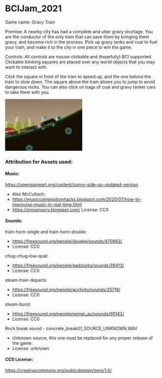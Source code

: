 # BCIJam_2021

Game name: Gravy Train

Premise: 
A nearby city has had a complete and utter gravy shortage. You are the conductor of the only train that can save them by bringing them gravy, and become rich in the process.
Pick up gravy tanks and coal to fuel your train, and make it to the city in one piece to win the game.

Controls: 
All controls are mouse clickable and (hopefully) BCI supported. Clickable blinking squares are placed over any world objects that you may want to interact with.

Click the square in front of the train to speed up, and the one behind the train to slow down. 
The square above the train allows you to jump to avoid dangerous rocks.
You can also click on bags of coal and gravy tanker cars to take them with you.

<img src="gravy_train.png" width="50%" height="50%" />

### Attribution for Assets used:

#### Music:
https://opengameart.org/content/sunny-side-up-updated-version
- Alex McCulloch: 
- https://musiccompositionhacks.blogspot.com/2020/07/how-to-improvise-music-in-real-time.html
- https://prosensory.blogspot.com/
License: CC0

#### Sounds: 

train-horn-single and train-horn-double: 
- https://freesound.org/people/jjboeke/sounds/470982/
- License: CC0

chug-chug-low-qual:
- https://freesound.org/people/gadzooks/sounds/39413/
- License: CC0

steam-train-departs: 
- https://freesound.org/people/acclivity/sounds/25719/
- License: CC0

steam-burst:
- https://freesound.org/people/pengo_au/sounds/90143/
- License: CC0

Rock break sound - concrete_break01_SOURCE_UNKNOWN.WAV
- Unknown source, this one must be replaced for any proper release of the game.
- License: unknown



#### CC0 License:
https://creativecommons.org/publicdomain/zero/1.0/
